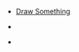 
- [Draw Something](/2019/02/draw-something/)

- [](/2018/03/du_mcbxcili/)

- [](/2016/11/jidnkbewpho/)

